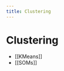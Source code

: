 ```yaml
---
title: Clustering
---
```


# Clustering
- [[KMeans]]
- [[SOMs]]










































